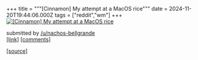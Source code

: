 +++
title = """[Cinnamon] My attempt at a MacOS rice"""
date = 2024-11-20T19:44:06.000Z
tags = ["reddit","wm"]
+++
[![[Cinnamon] My attempt at a MacOS rice](https://preview.redd.it/5lwkcoc7142e1.png?width=640&crop=smart&auto=webp&s=34d7b7bf0a95b81602e65a5e85ee45a1bf3276ae "[Cinnamon] My attempt at a MacOS rice")](https://www.reddit.com/r/unixporn/comments/1gvy9uj/cinnamon_my_attempt_at_a_macos_rice/)

submitted by [/u/nachos-bellgrande](https://www.reddit.com/user/nachos-bellgrande)  
[\[link\]](https://i.redd.it/5lwkcoc7142e1.png) [\[comments\]](https://www.reddit.com/r/unixporn/comments/1gvy9uj/cinnamon_my_attempt_at_a_macos_rice/)

[[source]](https://www.reddit.com/r/unixporn/comments/1gvy9uj/cinnamon_my_attempt_at_a_macos_rice/)
